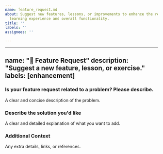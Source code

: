 ```yaml
---
name: feature_request.md
about: Suggest new features, lessons, or improvements to enhance the repository's
  learning experience and overall functionality.
title: ''
labels: ''
assignees: ''

---
```


---
name: "🚀 Feature Request"
description: "Suggest a new feature, lesson, or exercise."
labels: [enhancement]
---

### **Is your feature request related to a problem? Please describe.**
A clear and concise description of the problem.

### **Describe the solution you'd like**
A clear and detailed explanation of what you want to add.

### **Additional Context**
Any extra details, links, or references.
